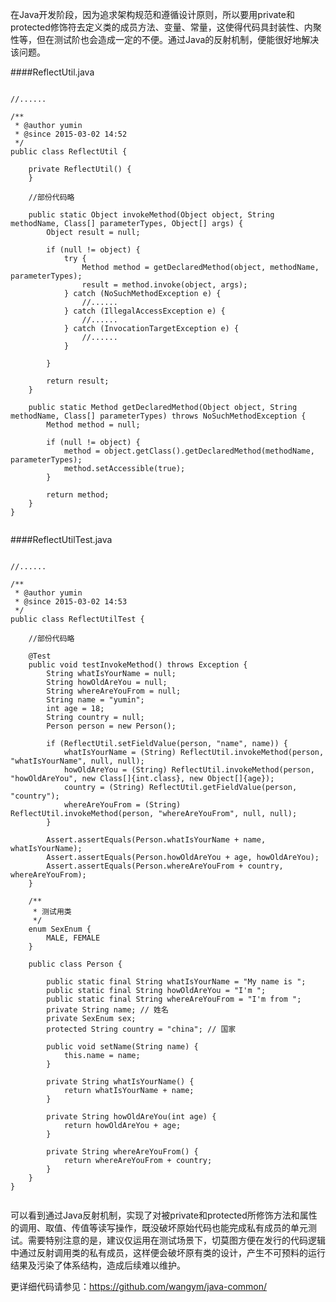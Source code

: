 在Java开发阶段，因为追求架构规范和遵循设计原则，所以要用private和protected修饰符去定义类的成员方法、变量、常量，这使得代码具封装性、内聚性等，但在测试阶也会造成一定的不便。通过Java的反射机制，便能很好地解决该问题。

####ReflectUtil.java
<pre><code>
//......

/**
 * @author yumin
 * @since 2015-03-02 14:52
 */
public class ReflectUtil {

    private ReflectUtil() {
    }

    //部份代码略

    public static Object invokeMethod(Object object, String methodName, Class[] parameterTypes, Object[] args) {
        Object result = null;

        if (null != object) {
            try {
                Method method = getDeclaredMethod(object, methodName, parameterTypes);
                result = method.invoke(object, args);
            } catch (NoSuchMethodException e) {
                //......
            } catch (IllegalAccessException e) {
                //......
            } catch (InvocationTargetException e) {
                //......
            }

        }

        return result;
    }

    public static Method getDeclaredMethod(Object object, String methodName, Class[] parameterTypes) throws NoSuchMethodException {
        Method method = null;

        if (null != object) {
            method = object.getClass().getDeclaredMethod(methodName, parameterTypes);
            method.setAccessible(true);
        }

        return method;
    }
}

</code></pre>

####ReflectUtilTest.java
<pre><code>
//......

/**
 * @author yumin
 * @since 2015-03-02 14:53
 */
public class ReflectUtilTest {

    //部份代码略

    @Test
    public void testInvokeMethod() throws Exception {
        String whatIsYourName = null;
        String howOldAreYou = null;
        String whereAreYouFrom = null;
        String name = "yumin";
        int age = 18;
        String country = null;
        Person person = new Person();

        if (ReflectUtil.setFieldValue(person, "name", name)) {
            whatIsYourName = (String) ReflectUtil.invokeMethod(person, "whatIsYourName", null, null);
            howOldAreYou = (String) ReflectUtil.invokeMethod(person, "howOldAreYou", new Class[]{int.class}, new Object[]{age});
            country = (String) ReflectUtil.getFieldValue(person, "country");
            whereAreYouFrom = (String) ReflectUtil.invokeMethod(person, "whereAreYouFrom", null, null);
        }

        Assert.assertEquals(Person.whatIsYourName + name, whatIsYourName);
        Assert.assertEquals(Person.howOldAreYou + age, howOldAreYou);
        Assert.assertEquals(Person.whereAreYouFrom + country, whereAreYouFrom);
    }

    /**
     * 测试用类
     */
    enum SexEnum {
        MALE, FEMALE
    }

    public class Person {

        public static final String whatIsYourName = "My name is ";
        public static final String howOldAreYou = "I'm ";
        public static final String whereAreYouFrom = "I'm from ";
        private String name; // 姓名
        private SexEnum sex;
        protected String country = "china"; // 国家

        public void setName(String name) {
            this.name = name;
        }

        private String whatIsYourName() {
            return whatIsYourName + name;
        }

        private String howOldAreYou(int age) {
            return howOldAreYou + age;
        }

        private String whereAreYouFrom() {
            return whereAreYouFrom + country;
        }
    }
}

</code></pre>

可以看到通过Java反射机制，实现了对被private和protected所修饰方法和属性的调用、取值、传值等读写操作，既没破坏原始代码也能完成私有成员的单元测试。需要特别注意的是，建议仅运用在测试场景下，切莫图方便在发行的代码逻辑中通过反射调用类的私有成员，这样便会破坏原有类的设计，产生不可预料的运行结果及污染了体系结构，造成后续难以维护。

更详细代码请参见：https://github.com/wangym/java-common/

